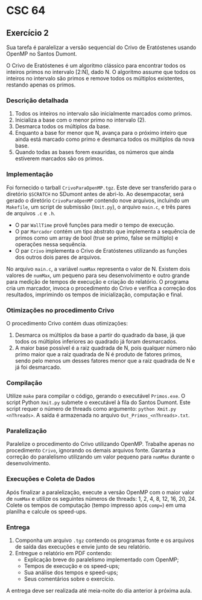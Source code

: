 # CSC 64

## Exercício 2

Sua tarefa é paralelizar a versão sequencial do Crivo de Eratóstenes usando OpenMP no Santos Dumont.

O Crivo de Eratóstenes é um algoritmo clássico para encontrar todos os inteiros primos no intervalo [2:N], dado N. O algoritmo assume que todos os inteiros no intervalo são primos e remove todos os múltiplos existentes, restando apenas os primos.

### Descrição detalhada

1. Todos os inteiros no intervalo são inicialmente marcados como primos.
2. Inicializa a base com o menor primo no intervalo (2).
3. Desmarca todos os múltiplos da base.
4. Enquanto a base for menor que N, avança para o próximo inteiro que ainda está marcado como primo e desmarca todos os múltiplos da nova base.
5. Quando todas as bases forem exauridas, os números que ainda estiverem marcados são os primos.

### Implementação

Foi fornecido o tarball `CrivoParaOpenMP.tgz`. Este deve ser transferido para o diretório `$SCRATCH` no SDumont antes de abri-lo. Ao desempacotar, será gerado o diretório `CrivoParaOpenMP` contendo nove arquivos, incluindo um `Makefile`, um script de submissão (`Xmit.py`), o arquivo `main.c`, e três pares de arquivos `.c` e `.h`.

- O par `WallTime` provê funções para medir o tempo de execução.
- O par `Marcador` contém um tipo abstrato que implementa a sequência de primos como um array de bool (true se primo, false se múltiplo) e operações nessa sequência.
- O par `Crivo` implementa o Crivo de Eratóstenes utilizando as funções dos outros dois pares de arquivos.

No arquivo `main.c`, a variável `numMax` representa o valor de N. Existem dois valores de `numMax`, um pequeno para seu desenvolvimento e outro grande para medição de tempos de execução e criação do relatório. O programa cria um marcador, invoca o procedimento do Crivo e verifica a correção dos resultados, imprimindo os tempos de inicialização, computação e final.

### Otimizações no procedimento Crivo

O procedimento Crivo contém duas otimizações:

1. Desmarca os múltiplos da base a partir do quadrado da base, já que todos os múltiplos inferiores ao quadrado já foram desmarcados.
2. A maior base possível é a raiz quadrada de N, pois qualquer número não primo maior que a raiz quadrada de N é produto de fatores primos, sendo pelo menos um desses fatores menor que a raiz quadrada de N e já foi desmarcado.

### Compilação

Utilize `make` para compilar o código, gerando o executável `Primos.exe`. O script Python `Xmit.py` submete o executável à fila do Santos Dumont. Este script requer o número de threads como argumento: `python Xmit.py <nThreads>`. A saída é armazenada no arquivo `Out_Primos_<nThreads>.txt`.

### Paralelização

Paralelize o procedimento do Crivo utilizando OpenMP. Trabalhe apenas no procedimento `Crivo`, ignorando os demais arquivos fonte. Garanta a correção do paralelismo utilizando um valor pequeno para `numMax` durante o desenvolvimento.

### Execuções e Coleta de Dados

Após finalizar a paralelização, execute a versão OpenMP com o maior valor de `numMax` e utilize os seguintes números de threads: 1, 2, 4, 8, 12, 16, 20, 24. Colete os tempos de computação (tempo impresso após `comp=`) em uma planilha e calcule os speed-ups.

### Entrega

1. Componha um arquivo `.tgz` contendo os programas fonte e os arquivos de saída das execuções e envie junto de seu relatório.
2. Entregue o relatório em PDF contendo:
   - Explicação breve do paralelismo implementado com OpenMP;
   - Tempos de execução e os speed-ups;
   - Sua análise dos tempos e speed-ups;
   - Seus comentários sobre o exercício.

A entrega deve ser realizada até meia-noite do dia anterior à próxima aula.
